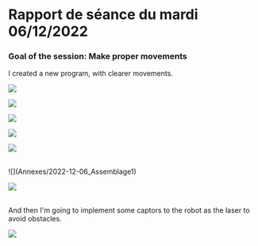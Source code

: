 # Rapport de séance du mardi 06/12/2022

### Goal of the session: Make proper movements

I created a new program, with clearer movements.

![](Annexes/2022-12-06_CodeArduinoIno.jpg)

![](Annexes/2022-12-06_CodeArduinoHpp.jpg)

![](Annexes/2022-12-06_CodeArduinoCpp1.jpg)

![](Annexes/2022-12-06_CodeArduinoCpp2.jpg)

![](Annexes/2022-12-06_CodeArduinoCpp3.jpg)

<br />
![](Annexes/2022-12-06_Assemblage1)

![](Annexes/2022-12-06_Assemblage2)

<br />
And then I'm going to implement some captors to the robot as the laser to avoid obstacles.

![](Annexes/2022-12-09_Laser.jpg)

